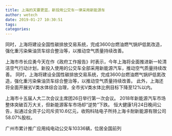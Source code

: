 ```yaml
---
title: 上海的天要更蓝，新投用公交车一律采用新能源车
author: wetech
date: 2019-01-27 10:30:51
tags: 
categories: 
---
```

同时，上海将建设全国性碳排放交易系统，完成3600台燃油燃气锅炉低氮改造，强化重污染柴油货车综合整治等，以推动空气质量持续改善。
<!-- more -->
上海市市长应勇今天在作《政府工作报告》时表示，今年上海将全面推进新一轮清洁空气行动计划，新投入使用的公交车全部采用新能源汽车，推动空气质量持续改善。
同时，上海将建设全国性碳排放交易系统，完成3600台燃油燃气锅炉低氮改造，强化重污染柴油货车综合整治等，以推动空气质量持续改善。
此外，上海还将全面开展劣V类水体综合治理，全市劣V类水体比例目标下降至12%以内。
 
 
上海市十五届人大二次会议主席团26日举行第一次会议。
2018年新能源汽车市场整体突破百万大关，但新能源客车市场却“逆势”下跌。
恒大健康1月24日晚间公告，拟通过全资子公司斥资10.6亿元，收购科陆电子所持上海卡耐新能源有限公司58.07%股权。 
广州市累计推广应用纯电动公交车10336辆，位居全国前列

